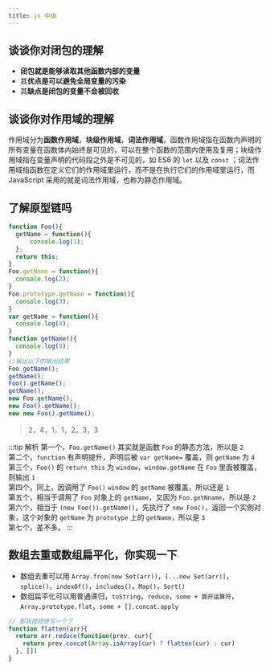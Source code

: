 ```yaml
---
title: js 中级
---
```


## 谈谈你对闭包的理解

- **闭包就是能够读取其他函数内部的变量**
- 其**优点是可以避免全局变量的污染**
- 其**缺点是闭包的变量不会被回收**

## 谈谈你对作用域的理解

作用域分为**函数作用域**，**块级作用域**，**词法作用域**，函数作用域指在函数内声明的所有变量在函数体内始终是可见的，可以在整个函数的范围内使用及复用；块级作用域指在变量声明的代码段之外是不可见的，如 ES6 的 `let` 以及 `const` ；词法作用域指函数在定义它们的作用域里运行，而不是在执行它们的作用域里运行，而 JavaScript 采用的就是词法作用域，也称为静态作用域。

## 了解原型链吗

```js
function Foo(){
  getName = function(){
      console.log(1);
  };
  return this;
} 
Foo.getName = function(){
  console.log(2);
}
Foo.prototype.getName = function(){
  console.log(3);
}
var getName = function(){
  console.log(4);
}
function getName(){
  console.log(5);
}
//输出以下的输出结果
Foo.getName();
getName();
Foo().getName();
getName();
new Foo.getName();
new Foo().getName();
new new Foo().getName();
```

> 2，4，1，1，2，3，3

:::tip 解析
第一个，`Foo.getName()` 其实就是函数 `Foo` 的静态方法，所以是 `2`<br>
第二个，`function` 有声明提升，声明后被 `var getName=` 覆盖，则 `getName` 为 `4`<br>
第三个，`Foo()` 的 `return this` 为 `window`，`window.getName` 在 `Foo` 里面被覆盖，则输出 `1`<br>
第四个，同上，因调用了 `Foo()` `window` 的 `getName` 被覆盖，所以还是 `1`<br>
第五个，相当于调用了 `Foo` 对象上的 `getName`，又因为 `Foo.getNname`，所以是 `2`<br>
第六个，相当于 `(new Foo()).getName()`，先执行了 `new Foo()`，返回一个实例对象，这个对象的 `getName` 为 `prototype` 上的 `getName`，所以是 `3`<br>
第七个，差不多。
:::

## 数组去重或数组扁平化，你实现一下

- 数组去重可以用 `Array.from(new Set(arr))`，`[...new Set(arr)]`，`splice()`，`indexOf()`，`includes()`，`Map()`，`Sort()`
- 数组扁平化可以用普通递归，`toString`，`reduce`，`some + 展开运算符`，`Array.prototype.flat`，`some + [].concat.apply`

```js
// 那我就随便写一个了
function flatten(arr){
  return arr.reduce(function(prev, cur){
    return prev.concat(Array.isArray(cur) ? flatten(cur) : cur)
  }, [])
}
```
